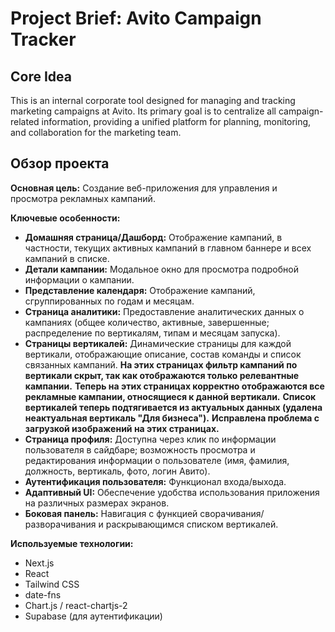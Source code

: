 # Project Brief: Avito Campaign Tracker

## Core Idea

This is an internal corporate tool designed for managing and tracking marketing campaigns at Avito. Its primary goal is to centralize all campaign-related information, providing a unified platform for planning, monitoring, and collaboration for the marketing team.

## Обзор проекта

**Основная цель:** Создание веб-приложения для управления и просмотра рекламных кампаний.

**Ключевые особенности:**

- **Домашняя страница/Дашборд:** Отображение кампаний, в частности, текущих активных кампаний в главном баннере и всех кампаний в списке.
- **Детали кампании:** Модальное окно для просмотра подробной информации о кампании.
- **Представление календаря:** Отображение кампаний, сгруппированных по годам и месяцам.
- **Страница аналитики:** Предоставление аналитических данных о кампаниях (общее количество, активные, завершенные; распределение по вертикалям, типам и месяцам запуска).
- **Страницы вертикалей:** Динамические страницы для каждой вертикали, отображающие описание, состав команды и список связанных кампаний. **На этих страницах фильтр кампаний по вертикали скрыт, так как отображаются только релевантные кампании.** **Теперь на этих страницах корректно отображаются все рекламные кампании, относящиеся к данной вертикали.** **Список вертикалей теперь подтягивается из актуальных данных (удалена неактуальная вертикаль "Для бизнеса").** **Исправлена проблема с загрузкой изображений на этих страницах.**
- **Страница профиля:** Доступна через клик по информации пользователя в сайдбаре; возможность просмотра и редактирования информации о пользователе (имя, фамилия, должность, вертикаль, фото, логин Авито).
- **Аутентификация пользователя:** Функционал входа/выхода.
- **Адаптивный UI:** Обеспечение удобства использования приложения на различных размерах экранов.
- **Боковая панель:** Навигация с функцией сворачивания/разворачивания и раскрывающимся списком вертикалей.

**Используемые технологии:**

- Next.js
- React
- Tailwind CSS
- date-fns
- Chart.js / react-chartjs-2
- Supabase (для аутентификации)
